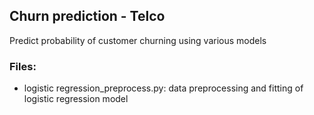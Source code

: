 ## Churn prediction - Telco 

Predict probability of customer churning using various models

### Files:
* logistic regression_preprocess.py: data preprocessing and fitting of logistic regression model
